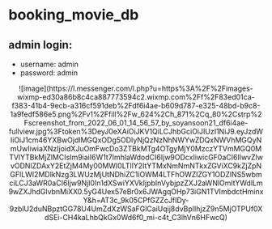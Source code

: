 # booking_movie_db

## admin login:

  * username: admin
  * password: admin

<div align=center>
 ![image](https://l.messenger.com/l.php?u=https%3A%2F%2Fimages-wixmp-ed30a86b8c4ca887773594c2.wixmp.com%2Ff%2F83ed01ca-f383-41b4-9ecb-a316cf591deb%2Fdf6i4ae-b609d787-e325-48bd-b9c8-1a9fedf586e5.png%2Fv1%2Ffill%2Fw_624%2Ch_871%2Cq_80%2Cstrp%2Fscreenshot_from_2022_06_01_14_56_57_by_soyansoon21_df6i4ae-fullview.jpg%3Ftoken%3DeyJ0eXAiOiJKV1QiLCJhbGciOiJIUzI1NiJ9.eyJzdWIiOiJ1cm46YXBwOjdlMGQxODg5ODIyNjQzNzNhNWYwZDQxNWVhMGQyNmUwIiwiaXNzIjoidXJuOmFwcDo3ZTBkMTg4OTgyMjY0MzczYTVmMGQ0MTVlYTBkMjZlMCIsIm9iaiI6W1t7ImhlaWdodCI6Ijw9ODcxIiwicGF0aCI6IlwvZlwvODNlZDAxY2EtZjM4My00MWI0LTllY2ItYTMxNmNmNTkxZGViXC9kZjZpNGFlLWI2MDlkNzg3LWUzMjUtNDhiZC1iOWM4LTFhOWZlZGY1ODZlNS5wbmciLCJ3aWR0aCI6Ijw9NjI0In1dXSwiYXVkIjpbInVybjpzZXJ2aWNlOmltYWdlLm9wZXJhdGlvbnMiXX0.5yG4Uex57eBr0x6JWAgqOHp73iGN1TVImbdctHminxY&h=AT3c_9k05CPfGZZcJfIDy-9zblU2duNBpztGG78U4UmZdXzWSaFGlCaiUqij8dvBplIhjzZ9n5MjOTPUf0XdSEi-CH4kaLhbQkGx0Wd6f0_mi-c4t_C3lhVn6HFwcQ)
 </div>
